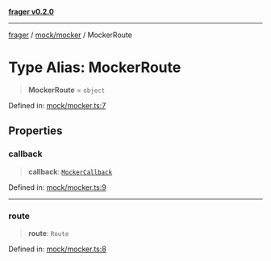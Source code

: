 [**frager v0.2.0**](../../../README.md)

***

[frager](../../../modules.md) / [mock/mocker](../README.md) / MockerRoute

# Type Alias: MockerRoute

> **MockerRoute** = `object`

Defined in: [mock/mocker.ts:7](https://github.com/kkatou7209/frager/blob/3e44a5ea879bc197bd00a63031eb884a5a2133a6/lib/api/mock/mocker.ts#L7)

## Properties

### callback

> **callback**: [`MockerCallback`](MockerCallback.md)

Defined in: [mock/mocker.ts:9](https://github.com/kkatou7209/frager/blob/3e44a5ea879bc197bd00a63031eb884a5a2133a6/lib/api/mock/mocker.ts#L9)

***

### route

> **route**: `Route`

Defined in: [mock/mocker.ts:8](https://github.com/kkatou7209/frager/blob/3e44a5ea879bc197bd00a63031eb884a5a2133a6/lib/api/mock/mocker.ts#L8)
